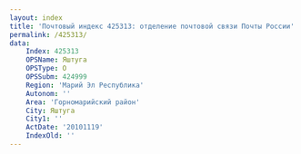 ```yaml
---
layout: index
title: 'Почтовый индекс 425313: отделение почтовой связи Почты России'
permalink: /425313/
data:
    Index: 425313
    OPSName: Яштуга
    OPSType: О
    OPSSubm: 424999
    Region: 'Марий Эл Республика'
    Autonom: ''
    Area: 'Горномарийский район'
    City: Яштуга
    City1: ''
    ActDate: '20101119'
    IndexOld: ''
---
```


